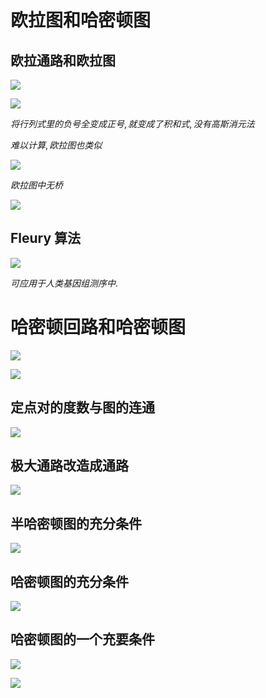 # 欧拉图和哈密顿图

## 欧拉通路和欧拉图

![](2020-12-24-11-41-58.png)

![](2020-12-24-11-43-09.png)

$将行列式里的负号全变成正号, 就变成了积和式, 没有高斯消元法$

$难以计算, 欧拉图也类似$

![](2020-12-28-10-34-15.png)

$欧拉图中无桥$

![](2020-12-28-10-38-19.png)


## Fleury 算法

![](2020-12-28-10-41-37.png)

$可应用于人类基因组测序中.$


# 哈密顿回路和哈密顿图

![](2020-12-28-10-46-53.png)

![](2020-12-28-10-53-49.png)

## 定点对的度数与图的连通

![](2020-12-28-10-54-52.png)

## 极大通路改造成通路

![](2020-12-28-11-13-24.png)

## 半哈密顿图的充分条件

![](2020-12-28-11-20-11.png)

## 哈密顿图的充分条件

![](2020-12-28-11-20-28.png)

##  哈密顿图的一个充要条件

![](2020-12-28-11-29-35.png)

![](2020-12-28-11-29-44.png)

